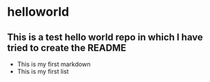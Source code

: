 # helloworld
## This is a test hello world repo in which I have tried to create the README
* This is my first markdown
* This is my first list
